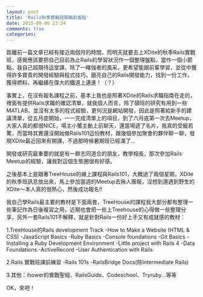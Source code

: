 ```yaml
---
layout: post
title: 'Rails秋季實戰班開戰前盤點'
date: 2015-09-06 22:24
comments: true
categories: 
---
```

距離前一篇文章已經有接近兩個月的時間，而明天就要去上XDite的秋季Rails實戰班，感覺應該要把自己目前為止Rails的學習狀況作一個整理盤點，當作一個小節點，我自己超期待這堂課，除了一睹強者的風采，更希望能跟前輩學習，並從中獲得許多寶貴的開發經驗與程式技巧，磨亮自己的Rails開發能力，找到一份工作，獲得燃料，再繼續在偉大的鐵道上邁進！（？）

事實上，在沒有報名課程之前，基本上我也是照著XDite的Rails求職指南在走的，裡面有提供Rails求職的確認清單，就我個人而言，除了碩班的研究有用到一些MATLAB，並沒有太多的程式經驗，更何況是網站開發，因此是照著給新手的建議清單，從五月底開始，一一完成清單上的項目，到了六月底第一次去Meetup，大家人真的都很NICE，場主小蟹主動上前聊天，還當場遞了名片，我真的受寵若驚，而當時其實還沒開始做Rails101這份教材，跟幾個參加聚會的夥伴聊一聊，發現XDite最近回來有開課，不過那時候暑期班已經滿了...

開發或研究最重要的就是有一群志同道合的朋友，教學相長，那次參加Rails Meetup的經驗，讓我對這個生態圈很有好感。

之後基本上是跟著TreeHouse的線上課程與Rails101，大概過了兩個星期，XDite的秋季班訊息放出來，馬上參加當週的Meetup去揪人團報，沒想到還遇到野生的XDite～本人真的很熱心，然後成功報名!!

我自己學Rails最主要的教材是下面兩套，TreeHouse的課程我大部分都有整理一些筆記作為日後複習之用，近期也會把一些上Treehouse的心得做一些整理分享，另外一套Rails101不解釋，就是針對Rails一份好上手又有成就感的教材：

1.TreeHouse的Rails development Track 
	-How to Make a Website (HTML & CSS)
	-JavaScript Basics 
	-Ruby Basics 
	-Console foundations
	-Git Basics 
	-Installing a Ruby Development Environment 
	-Little project with Rails 4 
	-Data Foundations
  -ActiveRecord
  -User Authentication with Rails
  
2.Rails 實戰班課前練習
	-Rails 101s
  -RailsBridge Docs(除Intermediate Rails)

3.其他：ihower的實戰聖經、RailsGuide、Codeschool、Tryruby...等等

OK，來吧！